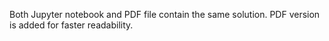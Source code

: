 Both Jupyter notebook and PDF file contain the same solution. PDF version is added for faster readability.
